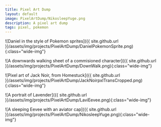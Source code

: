 ```yaml
---
title: Pixel Art Dump
layout: default
image: PixelArtDump/NikosleepYuge.png
description: A pixel art dump
tags: pixel, pokemon
---
```


![Daniel in the style of Pokemon sprites]({{ site.github.url }}/assets/img/projects/PixelArtDump/DanielPokemonSprite.png){:class="wide-img"}

![A downwards walking sheet of a commisioned character]({{ site.github.url }}/assets/img/projects/PixelArtDump/DownWalk.png){:class="wide-img"}

![Pixel art of Jack Noir, from Homestuck]({{ site.github.url }}/assets/img/projects/PixelArtDump/JackNoirpxlTransCropped.png){:class="wide-img"}

![A portrait of Lavender]({{ site.github.url }}/assets/img/projects/PixelArtDump/LaviEevee.png){:class="wide-img"}

![A sleeping Eevee with an aviator cap]({{ site.github.url }}/assets/img/projects/PixelArtDump/NikosleepYuge.png){:class="wide-img"}

